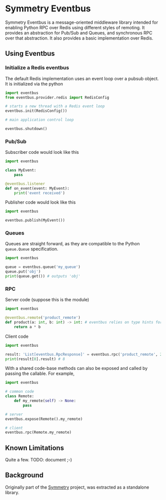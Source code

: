 Symmetry Eventbus
=================

Symmetry Eventbus is a message-oriented middleware library intended for enabling Python RPC over Redis using different
styles of remoting.
It provides an abstraction for Pub/Sub and Queues, and synchronous RPC over that abstraction.
It also provides a basic implementation over Redis. 


Using Eventbus
--------------

### Initialize a Redis eventbus

The default Redis implementation uses an event loop over a pubsub object. It is initialized via the python 

```python
import eventbus
from eventbus.provider.redis import RedisConfig

# starts a new thread with a Redis event loop
eventbus.init(RedisConfig())

# main application control loop

eventbus.shutdown()
```


### Pub/Sub

Subscriber code would look like this
```python
import eventbus

class MyEvent:
    pass

@eventbus.listener
def on_event(event: MyEvent):
    print('event received')
```

Publisher code would look like this
```python
import eventbus

eventbus.publish(MyEvent())
```

### Queues

Queues are straight forward, as they are compatible to the Python `queue.Queue` specification.

```python
import eventbus

queue = eventbus.queue('my_queue') 
queue.put('obj')
print(queue.get()) # outputs 'obj'
```

### RPC

Server code (suppose this is the module)

```python
import eventbus

@eventbus.remote('product_remote')
def product(a: int, b: int) -> int: # eventbus relies on type hints for marshalling
    return a * b
```

Client code
```python
import eventbus

result: 'List[eventbus.RpcResponse]' = eventbus.rpc('product_remote', 2, 4)
print(result[0].result) # 8
```

With a shared code-base methods can also be exposed and called by passing the callable. For example,
```python
import eventbus

# common code
class Remote:
    def my_remote(self) -> None:
        pass

# server
eventbus.expose(Remote().my_remote)

# client
eventbus.rpc(Remote.my_remote)

```

Known Limitations
-----------------

Quite a few. TODO: document ;-)

Background
----------

Originally part of the [Symmetry](https://git.dsg.tuwien.ac.at/mc2/symmetry) project, was extracted as a standalone
library.
